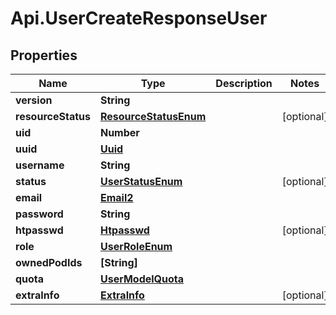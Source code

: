 # Api.UserCreateResponseUser

## Properties

Name | Type | Description | Notes
------------ | ------------- | ------------- | -------------
**version** | **String** |  | 
**resourceStatus** | [**ResourceStatusEnum**](ResourceStatusEnum.md) |  | [optional] 
**uid** | **Number** |  | 
**uuid** | [**Uuid**](Uuid.md) |  | 
**username** | **String** |  | 
**status** | [**UserStatusEnum**](UserStatusEnum.md) |  | [optional] 
**email** | [**Email2**](Email2.md) |  | 
**password** | **String** |  | 
**htpasswd** | [**Htpasswd**](Htpasswd.md) |  | [optional] 
**role** | [**UserRoleEnum**](UserRoleEnum.md) |  | 
**ownedPodIds** | **[String]** |  | 
**quota** | [**UserModelQuota**](UserModelQuota.md) |  | 
**extraInfo** | [**ExtraInfo**](ExtraInfo.md) |  | [optional] 


